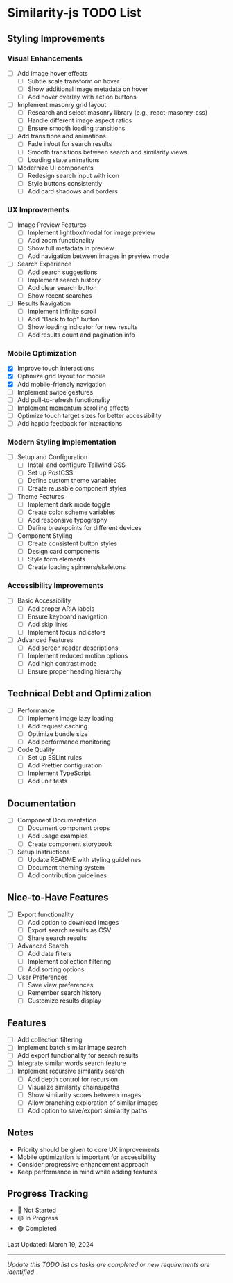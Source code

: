 # Similarity-js TODO List

## Styling Improvements

### Visual Enhancements
- [ ] Add image hover effects
  - [ ] Subtle scale transform on hover
  - [ ] Show additional image metadata on hover
  - [ ] Add hover overlay with action buttons
- [ ] Implement masonry grid layout
  - [ ] Research and select masonry library (e.g., react-masonry-css)
  - [ ] Handle different image aspect ratios
  - [ ] Ensure smooth loading transitions
- [ ] Add transitions and animations
  - [ ] Fade in/out for search results
  - [ ] Smooth transitions between search and similarity views
  - [ ] Loading state animations
- [ ] Modernize UI components
  - [ ] Redesign search input with icon
  - [ ] Style buttons consistently
  - [ ] Add card shadows and borders

### UX Improvements
- [ ] Image Preview Features
  - [ ] Implement lightbox/modal for image preview
  - [ ] Add zoom functionality
  - [ ] Show full metadata in preview
  - [ ] Add navigation between images in preview mode
- [ ] Search Experience
  - [ ] Add search suggestions
  - [ ] Implement search history
  - [ ] Add clear search button
  - [ ] Show recent searches
- [ ] Results Navigation
  - [ ] Implement infinite scroll
  - [ ] Add "Back to top" button
  - [ ] Show loading indicator for new results
  - [ ] Add results count and pagination info

### Mobile Optimization
- [x] Improve touch interactions
- [x] Optimize grid layout for mobile
- [x] Add mobile-friendly navigation
- [ ] Implement swipe gestures
- [ ] Add pull-to-refresh functionality
- [ ] Implement momentum scrolling effects
- [ ] Optimize touch target sizes for better accessibility
- [ ] Add haptic feedback for interactions

### Modern Styling Implementation
- [ ] Setup and Configuration
  - [ ] Install and configure Tailwind CSS
  - [ ] Set up PostCSS
  - [ ] Define custom theme variables
  - [ ] Create reusable component styles
- [ ] Theme Features
  - [ ] Implement dark mode toggle
  - [ ] Create color scheme variables
  - [ ] Add responsive typography
  - [ ] Define breakpoints for different devices
- [ ] Component Styling
  - [ ] Create consistent button styles
  - [ ] Design card components
  - [ ] Style form elements
  - [ ] Create loading spinners/skeletons

### Accessibility Improvements
- [ ] Basic Accessibility
  - [ ] Add proper ARIA labels
  - [ ] Ensure keyboard navigation
  - [ ] Add skip links
  - [ ] Implement focus indicators
- [ ] Advanced Features
  - [ ] Add screen reader descriptions
  - [ ] Implement reduced motion options
  - [ ] Add high contrast mode
  - [ ] Ensure proper heading hierarchy

## Technical Debt and Optimization
- [ ] Performance
  - [ ] Implement image lazy loading
  - [ ] Add request caching
  - [ ] Optimize bundle size
  - [ ] Add performance monitoring
- [ ] Code Quality
  - [ ] Set up ESLint rules
  - [ ] Add Prettier configuration
  - [ ] Implement TypeScript
  - [ ] Add unit tests

## Documentation
- [ ] Component Documentation
  - [ ] Document component props
  - [ ] Add usage examples
  - [ ] Create component storybook
- [ ] Setup Instructions
  - [ ] Update README with styling guidelines
  - [ ] Document theming system
  - [ ] Add contribution guidelines

## Nice-to-Have Features
- [ ] Export functionality
  - [ ] Add option to download images
  - [ ] Export search results as CSV
  - [ ] Share search results
- [ ] Advanced Search
  - [ ] Add date filters
  - [ ] Implement collection filtering
  - [ ] Add sorting options
- [ ] User Preferences
  - [ ] Save view preferences
  - [ ] Remember search history
  - [ ] Customize results display

## Features
- [ ] Add collection filtering
- [ ] Implement batch similar image search
- [ ] Add export functionality for search results
- [ ] Integrate similar words search feature
- [ ] Implement recursive similarity search
  - [ ] Add depth control for recursion
  - [ ] Visualize similarity chains/paths
  - [ ] Show similarity scores between images
  - [ ] Allow branching exploration of similar images
  - [ ] Add option to save/export similarity paths

## Notes
- Priority should be given to core UX improvements
- Mobile optimization is important for accessibility
- Consider progressive enhancement approach
- Keep performance in mind while adding features

## Progress Tracking
- 🔴 Not Started
- 🟡 In Progress
- 🟢 Completed

Last Updated: March 19, 2024

---
*Update this TODO list as tasks are completed or new requirements are identified* 
